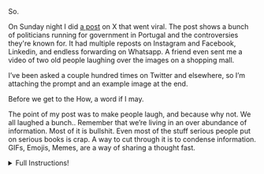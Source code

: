 
So.

On Sunday night I did [a post](https://x.com/patife/status/1906442934343634951) on X that went viral. The post shows a bunch of politicians running for government in Portugal and the controversies they're known for. It had multiple reposts on Instagram and Facebook, Linkedin, and endless forwarding on Whatsapp. A friend even sent me a video of two old people laughing over the images on a shopping mall.

I’ve been asked a couple hundred times on Twitter and elsewhere, so I’m attaching the prompt and an example image at the end. 

Before we get to the How, a word if I may.

The point of my post was to make people laugh, and because why not. We all laughed a bunch.. Remember that we’re living in an over abundance of information. Most of it is bullshit. Even most of the stuff serious people put on serious books is crap. A way to cut through it is to condense information. GIFs, Emojis, Memes, are a way of sharing a thought fast.  




<details><summary>Full Instructions!</summary>

This was done on March 31st 2025. Models will become more advanced. 

1) Go on ChatGPT and choose model 4o.
2) Upload an image of the person. Make it a clear, well lit image that shows the face.
3) Copy this prompt, and adapt it to the person and what you want there.

> Create image. Create a toy of the person in the photo. Let it be an action figure. Next to the figure, there should be the toy's equipment, each in its individual blisters. 1) a book called "Tecnoforma". 2) A 3-headed dog with a tag that says "Troika" and a bone at its feet with word "austerity" written on it. 3) a three-headed Hydra with with a tag called "Geringonça". 4) a book titled "D. Sebastião". Don't repeat the equipment under any circumstance. The card holding the blister should be strong orange. Also, on top of the box, write 'Pedro Passos Coelho' and underneath it, ‘PSD action figure'. The figure and equipment must all be inside blisters. Visualize this in a realistic way.

4) Submit
5) Adjust. Sometimes the image will be cut. You have to ask ChatGPT to "draw the whole figure, including the full person". Other times the person will have legs cut, so just reply "you cut the legs, render the whole body". Another error is that the person isn't inside the plastic, so just reply "the person should be inside the blister". A few times the image just doesn't look good and I just replied "do it again, carefully." When I wasn't satisfied I started a new ChatGPT message and did it all over again. 

This is what it will look like in ChatGPT.

![image](/chatgpt.jpeg)

This is what a good result looks like.

![image](/result.png)  


</details>
